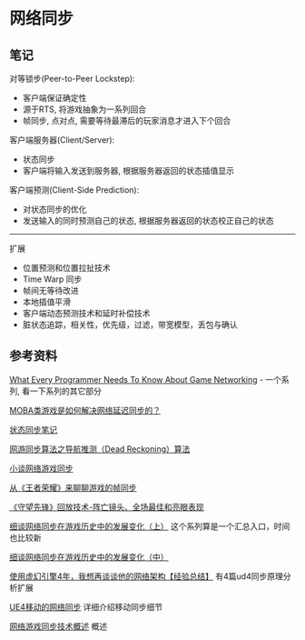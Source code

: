# 网络同步

## 笔记

对等锁步(Peer-to-Peer Lockstep):

- 客户端保证确定性
- 源于RTS, 将游戏抽象为一系列回合
- 帧同步, 点对点, 需要等待最滞后的玩家消息才进入下个回合

客户端服务器(Client/Server):

- 状态同步
- 客户端将输入发送到服务器, 根据服务器返回的状态插值显示

客户端预测(Client-Side Prediction):

- 对状态同步的优化
- 发送输入的同时预测自己的状态, 根据服务器返回的状态校正自己的状态

---

扩展

- 位置预测和位置拉扯技术
- Time Warp 同步
- 帧间无等待改进
- 本地插值平滑
- 客户端动态预测技术和延时补偿技术
- 脏状态追踪，相关性，优先级，过滤，带宽模型，丢包与确认

## 参考资料

[What Every Programmer Needs To Know About Game Networking](https://gafferongames.com/post/what_every_programmer_needs_to_know_about_game_networking/) - 一个系列, 看一下系列的其它部分

[MOBA类游戏是如何解决网络延迟同步的？](https://www.zhihu.com/question/36258781)

[状态同步笔记](https://blog.csdn.net/a1047120490/article/details/107643707)

[网游同步算法之导航推测（Dead Reckoning）算法](https://blog.csdn.net/czh3642210/article/details/53412875)

[小谈网络游戏同步](https://www.oschina.net/question/565065_64649)

[从《王者荣耀》来聊聊游戏的帧同步](https://mp.weixin.qq.com/s?__biz=MzI3MTQ1NzU2NA==&mid=2247483875&idx=1&sn=215a6d5965fbd578bf06b6c88496612f&chksm=eac0cd90ddb7448657df188a6c78777e66228cff592f61de2959867148a61a9005b80ab7b54f&scene=21#wechat_redirect)

[《守望先锋》回放技术-阵亡镜头、全场最佳和亮眼表现](https://gameinstitute.qq.com/community/detail/115186)

[细谈网络同步在游戏历史中的发展变化（上）](https://zhuanlan.zhihu.com/p/130702310) 这个系列算是一个汇总入口，时间也比较新

[细谈网络同步在游戏历史中的发展变化（中）](https://zhuanlan.zhihu.com/p/164686867)

[使用虚幻引擎4年，我想再谈谈他的网络架构【经验总结】](https://zhuanlan.zhihu.com/p/105040792) 有4篇ud4同步原理分析扩展

[UE4移动的网络同步](https://zhuanlan.zhihu.com/p/114341957) 详细介绍移动同步细节

[网络游戏同步技术概述](https://zhuanlan.zhihu.com/p/56923109) 概述
